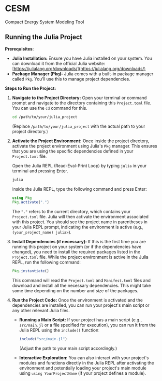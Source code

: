 # CESM
Compact Energy System Modeling Tool

## Running the Julia Project

**Prerequisites:**

* **Julia Installation:** Ensure you have Julia installed on your system. You can download it from the official Julia website: [https://julialang.org/downloads/](https://julialang.org/downloads/)
* **Package Manager (Pkg):** Julia comes with a built-in package manager called `Pkg`. You'll use this to manage project dependencies.

**Steps to Run the Project:**

1.  **Navigate to the Project Directory:** Open your terminal or command prompt and navigate to the directory containing this `Project.toml` file. You can use the `cd` command for this.

    ```bash
    cd /path/to/your/julia_project
    ```

    (Replace `/path/to/your/julia_project` with the actual path to your project directory.)

2.  **Activate the Project Environment:** Once inside the project directory, activate the project environment using Julia's `Pkg` manager. This ensures that you are using the specific dependencies defined in your `Project.toml` file.

    Open the Julia REPL (Read-Eval-Print Loop) by typing `julia` in your terminal and pressing Enter.

    ```bash
    julia
    ```

    Inside the Julia REPL, type the following command and press Enter:

    ```julia
    using Pkg
    Pkg.activate(".")
    ```

    The `"."` refers to the current directory, which contains your `Project.toml` file. Julia will then activate the environment associated with this project. You should see the project name in parentheses in your Julia REPL prompt, indicating the environment is active (e.g., `(your_project_name) julia>`).

3.  **Install Dependencies (if necessary):** If this is the first time you are running this project on your system (or if the dependencies have changed), you need to install the required packages listed in the `Project.toml` file. While the project environment is active in the Julia REPL, run the following command:

    ```julia
    Pkg.instantiate()
    ```

    This command will read the `Project.toml` and `Manifest.toml` files and download and install all the necessary dependencies. This might take some time depending on the number and size of the packages.

4.  **Run the Project Code:** Once the environment is activated and the dependencies are installed, you can run your project's main script or any other relevant Julia files.

    * **Running a Main Script:** If your project has a main script (e.g., `src/main.jl` or a file specified for execution), you can run it from the Julia REPL using the `include()` function:

        ```julia
        include("src/main.jl")
        ```

        (Adjust the path to your main script accordingly.)

    * **Interactive Exploration:** You can also interact with your project's modules and functions directly in the Julia REPL after activating the environment and potentially loading your project's main module using `using YourProjectName` (if your project defines a module).
